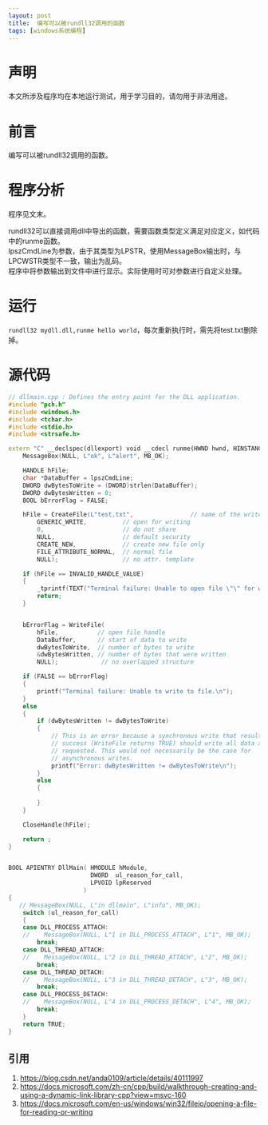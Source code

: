 ```yaml
---
layout: post
title:  编写可以被rundll32调用的函数
tags: [windows系统编程]
---
```


# 声明
本文所涉及程序均在本地运行测试，用于学习目的，请勿用于非法用途。

# 前言
编写可以被rundll32调用的函数。  

# 程序分析
程序见文末。

rundll32可以直接调用dll中导出的函数，需要函数类型定义满足对应定义，如代码中的runme函数。  
lpszCmdLine为参数，由于其类型为LPSTR，使用MessageBox输出时，与LPCWSTR类型不一致，输出为乱码。  
程序中将参数输出到文件中进行显示。实际使用时可对参数进行自定义处理。

# 运行
`rundll32 mydll.dll,runme hello world`，每次重新执行时，需先将test.txt删除掉。


# 源代码
```cpp
// dllmain.cpp : Defines the entry point for the DLL application.
#include "pch.h"
#include <windows.h>
#include <tchar.h>
#include <stdio.h>
#include <strsafe.h>

extern "C" __declspec(dllexport) void __cdecl runme(HWND hwnd, HINSTANCE hinst, LPSTR lpszCmdLine, int nCmdShow) {
    MessageBox(NULL, L"ok", L"alert", MB_OK);

    HANDLE hFile;
    char *DataBuffer = lpszCmdLine;
    DWORD dwBytesToWrite = (DWORD)strlen(DataBuffer);
    DWORD dwBytesWritten = 0;
    BOOL bErrorFlag = FALSE;

    hFile = CreateFile(L"test.txt",                // name of the write
        GENERIC_WRITE,          // open for writing
        0,                      // do not share
        NULL,                   // default security
        CREATE_NEW,             // create new file only
        FILE_ATTRIBUTE_NORMAL,  // normal file
        NULL);                  // no attr. template

    if (hFile == INVALID_HANDLE_VALUE)
    {
        _tprintf(TEXT("Terminal failure: Unable to open file \"\" for write.\n"));
        return;
    }


    bErrorFlag = WriteFile(
        hFile,           // open file handle
        DataBuffer,      // start of data to write
        dwBytesToWrite,  // number of bytes to write
        &dwBytesWritten, // number of bytes that were written
        NULL);            // no overlapped structure

    if (FALSE == bErrorFlag)
    {
        printf("Terminal failure: Unable to write to file.\n");
    }
    else
    {
        if (dwBytesWritten != dwBytesToWrite)
        {
            // This is an error because a synchronous write that results in
            // success (WriteFile returns TRUE) should write all data as
            // requested. This would not necessarily be the case for
            // asynchronous writes.
            printf("Error: dwBytesWritten != dwBytesToWrite\n");
        }
        else
        {
     
        }
    }

    CloseHandle(hFile);

    return ;
}


BOOL APIENTRY DllMain( HMODULE hModule,
                       DWORD  ul_reason_for_call,
                       LPVOID lpReserved
                     )
{
   // MessageBox(NULL, L"in dllmain", L"info", MB_OK);
    switch (ul_reason_for_call)
    {
    case DLL_PROCESS_ATTACH:
    //    MessageBox(NULL, L"1 in DLL_PROCESS_ATTACH", L"1", MB_OK);
        break;
    case DLL_THREAD_ATTACH:
    //    MessageBox(NULL, L"2 in DLL_THREAD_ATTACH", L"2", MB_OK);
        break;
    case DLL_THREAD_DETACH:
    //    MessageBox(NULL, L"3 in DLL_THREAD_DETACH", L"3", MB_OK);
        break;
    case DLL_PROCESS_DETACH:
    //    MessageBox(NULL, L"4 in DLL_PROCESS_DETACH", L"4", MB_OK);
        break;
    }
    return TRUE;
}
```

## 引用
1. https://blog.csdn.net/anda0109/article/details/40111997
2. https://docs.microsoft.com/zh-cn/cpp/build/walkthrough-creating-and-using-a-dynamic-link-library-cpp?view=msvc-160
3. https://docs.microsoft.com/en-us/windows/win32/fileio/opening-a-file-for-reading-or-writing

